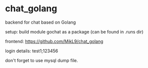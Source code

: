 # chat_golang
backend for chat based on Golang

setup: build module gochat as a package (can be found in .runs dir)

frontend: https://github.com/MikL9/chat_golang

login details: test1;123456

don't forget to use mysql dump file. 